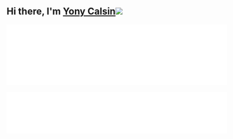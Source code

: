 ## Hi there, I'm <a href="https://www.yonycalsin.com/" target="blank">Yony Calsin<img src="https://raw.githubusercontent.com/syedareehaquasar/syedareehaquasar/master/gifs/Hi.gif" width="30px"></a>





![](metrics.plugin.pagespeed.svg)

![](metrics.plugin.languages.svg)
